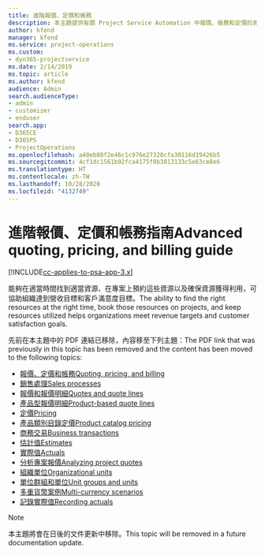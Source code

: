 ```yaml
---
title: 進階報價、定價和帳務
description: 本主題提供有關 Project Service Automation 中報價、帳務和定價的資訊。
author: kfend
manager: kfend
ms.service: project-operations
ms.custom:
- dyn365-projectservice
ms.date: 2/14/2019
ms.topic: article
ms.author: kfend
audience: Admin
search.audienceType:
- admin
- customizer
- enduser
search.app:
- D365CE
- D365PS
- ProjectOperations
ms.openlocfilehash: a40eb80f2e46c1c976e27320cfa30116d19426b5
ms.sourcegitcommit: 4cf1dc1561b92fca4175f0b3813133c5e63ce8e6
ms.translationtype: HT
ms.contentlocale: zh-TW
ms.lasthandoff: 10/28/2020
ms.locfileid: "4132749"
---
```

# <a name="advanced-quoting-pricing-and-billing-guide"></a><span data-ttu-id="b8b56-103">進階報價、定價和帳務指南</span><span class="sxs-lookup"><span data-stu-id="b8b56-103">Advanced quoting, pricing, and billing guide</span></span>

[!INCLUDE[cc-applies-to-psa-app-3.x](../../includes/cc-applies-to-psa-app-3x.md)]

<span data-ttu-id="b8b56-104">能夠在適當時間找到適當資源、在專案上預約這些資源以及確保資源獲得利用，可協助組織達到營收目標和客戶滿意度目標。</span><span class="sxs-lookup"><span data-stu-id="b8b56-104">The ability to find the right resources at the right time, book those resources on projects, and keep resources utilized helps organizations meet revenue targets and customer satisfaction goals.</span></span> 

<span data-ttu-id="b8b56-105">先前在本主題中的 PDF 連結已移除，內容移至下列主題：</span><span class="sxs-lookup"><span data-stu-id="b8b56-105">The PDF link that was previously in this topic has been removed and the content has been moved to the following topics:</span></span>

- [<span data-ttu-id="b8b56-106">報價、定價和帳務</span><span class="sxs-lookup"><span data-stu-id="b8b56-106">Quoting, pricing, and billing</span></span>](../quote-bill-price.md)
- [<span data-ttu-id="b8b56-107">銷售處理</span><span class="sxs-lookup"><span data-stu-id="b8b56-107">Sales processes</span></span>](../basic-sales-process.md)
- [<span data-ttu-id="b8b56-108">報價和報價明細</span><span class="sxs-lookup"><span data-stu-id="b8b56-108">Quotes and quote lines</span></span>](../basic-quote-lines.md)
- [<span data-ttu-id="b8b56-109">產品型報價明細</span><span class="sxs-lookup"><span data-stu-id="b8b56-109">Product-based quote lines</span></span>](../product-based-quote-lines.md)
- [<span data-ttu-id="b8b56-110">定價</span><span class="sxs-lookup"><span data-stu-id="b8b56-110">Pricing</span></span>](../basic-pricing.md)
- [<span data-ttu-id="b8b56-111">產品類別目錄定價</span><span class="sxs-lookup"><span data-stu-id="b8b56-111">Product catalog pricing</span></span>](../product-catalog-pricing.md)
- [<span data-ttu-id="b8b56-112">商務交易</span><span class="sxs-lookup"><span data-stu-id="b8b56-112">Business transactions</span></span>](../basic-business-transactions.md)
- [<span data-ttu-id="b8b56-113">估計值</span><span class="sxs-lookup"><span data-stu-id="b8b56-113">Estimates</span></span>](../estimates.md)
- [<span data-ttu-id="b8b56-114">實際值</span><span class="sxs-lookup"><span data-stu-id="b8b56-114">Actuals</span></span>](../actuals.md)
- [<span data-ttu-id="b8b56-115">分析專案報價</span><span class="sxs-lookup"><span data-stu-id="b8b56-115">Analyzing project quotes</span></span>](../basic-analyzing-quotes.md)
- [<span data-ttu-id="b8b56-116">組織單位</span><span class="sxs-lookup"><span data-stu-id="b8b56-116">Organizational units</span></span>](../advanced-organizational.md)
- [<span data-ttu-id="b8b56-117">單位群組和單位</span><span class="sxs-lookup"><span data-stu-id="b8b56-117">Unit groups and units</span></span>](../advanced-units.md)
- [<span data-ttu-id="b8b56-118">多重貨幣案例</span><span class="sxs-lookup"><span data-stu-id="b8b56-118">Multi-currency scenarios</span></span>](../advanced-currency.md)
- [<span data-ttu-id="b8b56-119">記錄實際值</span><span class="sxs-lookup"><span data-stu-id="b8b56-119">Recording actuals</span></span>](../advanced-actuals.md)

> [!NOTE]
> <span data-ttu-id="b8b56-120">本主題將會在日後的文件更新中移除。</span><span class="sxs-lookup"><span data-stu-id="b8b56-120">This topic will be removed in a future documentation update.</span></span> 
